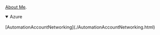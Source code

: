 [About Me](https://www.linkedin.com/in/rajesh-sadashiva/).

<details open>
<summary>Azure</summary>
<br>
[AutomationAccountNetworking](./AutomationAccountNetworking.html)
</details>


